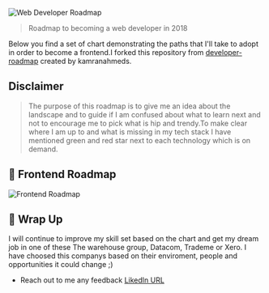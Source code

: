 ![Web Developer Roadmap](https://i.imgur.com/oxsayps.png)

> Roadmap to becoming a web developer in 2018

Below you find a set of chart demonstrating the paths that I'll take to adopt in order to become a frontend.I forked this repository from [developer-roadmap](https://github.com/kamranahmedse/developer-roadmap) created by kamranahmeds.


## Disclaimer
> The purpose of this roadmap is to give me an idea about the landscape and to guide if I am confused about what to learn next and not to encourage me to pick what is hip and trendy.To make clear where I am up to and what is missing in my tech stack I have mentioned green and red star next to each technology which is on demand.

## 🎨 Frontend Roadmap

![Frontend Roadmap](https://i.imgur.com/0kRLOug.jpg)


## 🚦 Wrap Up

I will continue to improve my skill set based  on the chart and get my dream job in one of these The warehouse group, Datacom, Trademe or Xero. I have choosed this companys based on their enviroment, people and opportunities it could change ;) 

- Reach out to me any feedback [LikedIn URL](https://www.linkedin.com/in/monikapatelit/)
